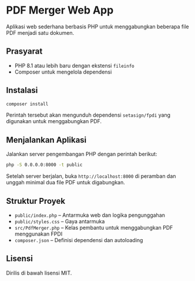 # PDF Merger Web App

Aplikasi web sederhana berbasis PHP untuk menggabungkan beberapa file PDF menjadi satu dokumen.

## Prasyarat

- PHP 8.1 atau lebih baru dengan ekstensi `fileinfo`
- Composer untuk mengelola dependensi

## Instalasi

```bash
composer install
```

Perintah tersebut akan mengunduh dependensi `setasign/fpdi` yang digunakan untuk menggabungkan PDF.

## Menjalankan Aplikasi

Jalankan server pengembangan PHP dengan perintah berikut:

```bash
php -S 0.0.0.0:8000 -t public
```

Setelah server berjalan, buka `http://localhost:8000` di peramban dan unggah minimal dua file PDF untuk digabungkan.

## Struktur Proyek

- `public/index.php` – Antarmuka web dan logika pengunggahan
- `public/styles.css` – Gaya antarmuka
- `src/PdfMerger.php` – Kelas pembantu untuk menggabungkan PDF menggunakan FPDI
- `composer.json` – Definisi dependensi dan autoloading

## Lisensi

Dirilis di bawah lisensi MIT.
